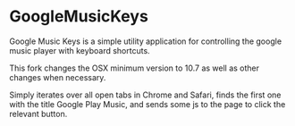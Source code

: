 # GoogleMusicKeys
Google Music Keys is a simple utility application for controlling the google music player with keyboard shortcuts. 

This fork changes the OSX minimum version to 10.7 as well as other changes when necessary.

Simply iterates over all open tabs in Chrome and Safari, finds the first one with the title Google Play Music, and sends some js to the page to click the relevant button.
